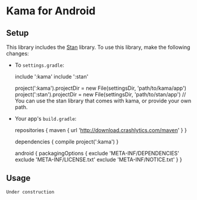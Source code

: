 Kama for Android
================

Setup
-----

This library includes the [Stan](https://bitbucket.org/Label305/stan-android) library.
To use this library, make the following changes:

 * To `settings.gradle`:


     include ':kama'
     include ':stan'

     project(':kama').projectDir = new File(settingsDir, 'path/to/kama/app')
     project(':stan').projectDir = new File(settingsDir, 'path/to/stan/app')
     // You can use the stan library that comes with kama, or provide your own path.

 * Your app's `build.gradle`:


     repositories {
         maven { url 'http://download.crashlytics.com/maven' }
     }

     dependencies {
         compile project(':kama')
     }

     android {
         packagingOptions {
             exclude 'META-INF/DEPENDENCIES'
             exclude 'META-INF/LICENSE.txt'
             exclude 'META-INF/NOTICE.txt'
         }
     }

Usage
-----
`Under construction`
